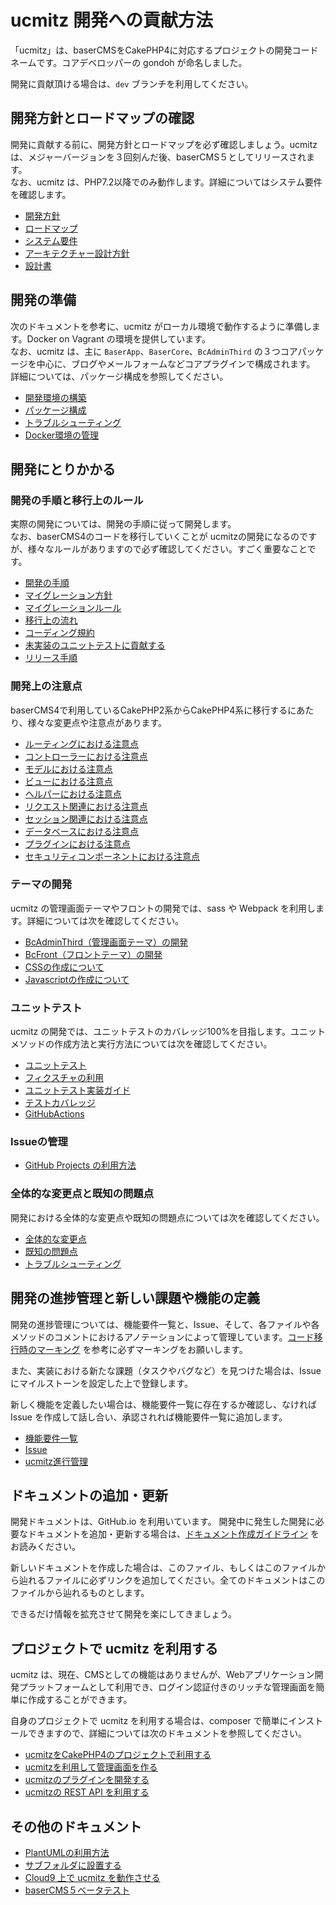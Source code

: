 # ucmitz 開発への貢献方法

「ucmitz」は、baserCMSをCakePHP4に対応するプロジェクトの開発コードネームです。コアデベロッパーの gondoh が命名しました。  

開発に貢献頂ける場合は、`dev` ブランチを利用してください。

## 開発方針とロードマップの確認

開発に貢献する前に、開発方針とロードマップを必ず確認しましょう。ucmitz は、メジャーバージョンを３回刻んだ後、baserCMS５としてリリースされます。  
なお、ucmitz は、PHP7.2以降でのみ動作します。詳細についてはシステム要件を確認します。
- [開発方針](https://docs.google.com/document/d/1QAmScc65CwMyn8QuwWKE9q_8HnSKcW9oefI9RrHoUYY/edit)
- [ロードマップ](https://docs.google.com/spreadsheets/d/1TZ71-O_9KiQM9xAB_a_jnSFVrH2dsyKowMLkyGLcI9g/edit#gid=2131306554)
- [システム要件](./basic/system)
- [アーキテクチャー設計方針](./basic/architecture_design_policy)
- [設計書](./specification/index)

## 開発の準備

次のドキュメントを参考に、ucmitz がローカル環境で動作するように準備します。Docker on Vagrant の環境を提供しています。  
なお、ucmitz は、主に `BaserApp`、`BaserCore`、`BcAdminThird` の３つコアパッケージを中心に、ブログやメールフォームなどコアプラグインで構成されます。
詳細については、パッケージ構成を参照してください。

- [開発環境の構築](./preparation/environment)
- [パッケージ構成](./basic/package)
- [トラブルシューティング](./etc/troubleshooting)
- [Docker環境の管理](./etc/docker)

## 開発にとりかかる
### 開発の手順と移行上のルール

実際の開発については、開発の手順に従って開発します。  
なお、baserCMS4のコードを移行していくことが ucmitzの開発になるのですが、様々なルールがありますので必ず確認してください。すごく重要なことです。
- [開発の手順](./regulation/procedure)
- [マイグレーション方針](./regulation/migration_policy)
- [マイグレーションルール](./regulation/migration_rule)
- [移行上の流れ](./development/migration/migration_flow)
- [コーディング規約](./regulation/coding_rule)
- [未実装のユニットテストに貢献する](./test/unimplemented_unittest)
- [リリース手順](./regulation/release)

### 開発上の注意点
baserCMS4で利用しているCakePHP2系からCakePHP4系に移行するにあたり、様々な変更点や注意点があります。

- [ルーティングにおける注意点](./development/migration/routing)
- [コントローラーにおける注意点](./development/migration/controller)
- [モデルにおける注意点](./development/migration/model)
- [ビューにおける注意点](./development/migration/view)
- [ヘルパーにおける注意点](./development/migration/helper)
- [リクエスト関連における注意点](./development/migration/request)
- [セッション関連における注意点](./development/migration/session)
- [データベースにおける注意点](./development/migration/database)
- [プラグインにおける注意点](./development/migration/database)
- [セキュリティコンポーネントにおける注意点](./development/migration/security)

### テーマの開発
ucmitz の管理画面テーマやフロントの開発では、sass や Webpack を利用します。詳細については次を確認してください。

- [BcAdminThird（管理画面テーマ）の開発](./development/frontend/bc-admin-third)
- [BcFront（フロントテーマ）の開発](./development/frontend/bc-front)
- [CSSの作成について](./development/frontend/css)
- [Javascriptの作成について](./development/frontend/javascript)

### ユニットテスト
ucmitz の開発では、ユニットテストのカバレッジ100%を目指します。ユニットメソッドの作成方法と実行方法については次を確認してください。

- [ユニットテスト](./test/unittest)
- [フィクスチャの利用](./test/fixture)
- [ユニットテスト実装ガイド](./test/unittest_guide)
- [テストカバレッジ](./test/coverage)
- [GitHubActions](./test/github_actions)

### Issueの管理
- [GitHub Projects の利用方法](./etc/github_projects)

### 全体的な変更点と既知の問題点
開発における全体的な変更点や既知の問題点については次を確認してください。

- [全体的な変更点](./development/changed)
- [既知の問題点](./development/problem)
- [トラブルシューティング](./etc/troubleshooting)

## 開発の進捗管理と新しい課題や機能の定義
開発の進捗管理については、機能要件一覧と、Issue、そして、各ファイルや各メソッドのコメントにおけるアノテーションによって管理しています。[コード移行時のマーキング](./regulation/migration_rule#コード移行時のマーキング) を参考に必ずマーキングをお願いします。  

また、実装における新たな課題（タスクやバグなど）を見つけた場合は、Issue にマイルストーンを設定した上で登録します。  

新しく機能を定義したい場合は、機能要件一覧に存在するか確認し、なければ Issue を作成して話し合い、承認されれば機能要件一覧に追加します。

- [機能要件一覧](https://docs.google.com/spreadsheets/d/1YT5PuZQdDNU0wrZdqYbh74KuLSw1SIt4_EKwPWOfDKA/edit#gid=0) 
- [Issue](https://github.com/baserproject/ucmitz/issues)
- [ucmitz進行管理](https://docs.google.com/spreadsheets/d/1EGxMk-dy8WIg2NmgOKsS_fBXqDB6oJky9M0mB7TADEk/edit#gid=938641024)

## ドキュメントの追加・更新
開発ドキュメントは、GitHub.io を利用いています。
開発中に発生した開発に必要なドキュメントを追加・更新する場合は、[ドキュメント作成ガイドライン](./gudeline) をお読みください。

新しいドキュメントを作成した場合は、このファイル、もしくはこのファイルから辿れるファイルに必ずリンクを追加してください。全てのドキュメントはこのファイルから辿れるものとします。  

できるだけ情報を拡充させて開発を楽にしてきましょう。

## プロジェクトで ucmitz を利用する
ucmitz は、現在、CMSとしての機能はありませんが、Webアプリケーション開発プラットフォームとして利用でき、ログイン認証付きのリッチな管理画面を簡単に作成することができます。

自身のプロジェクトで ucmitz を利用する場合は、composer で簡単にインストールできますので、詳細については次のドキュメントを参照してください。

- [ucmitzをCakePHP4のプロジェクトで利用する](https://github.com/baserproject/ucmitz/wiki/ucmitz%E3%82%92CakePHP4%E3%81%AE%E3%83%97%E3%83%AD%E3%82%B8%E3%82%A7%E3%82%AF%E3%83%88%E3%81%A7%E5%88%A9%E7%94%A8%E3%81%99%E3%82%8B)
- [ucmitzを利用して管理画面を作る](https://github.com/baserproject/ucmitz/wiki/ucmitz%E3%82%92%E5%88%A9%E7%94%A8%E3%81%97%E3%81%A6%E7%AE%A1%E7%90%86%E7%94%BB%E9%9D%A2%E3%82%92%E4%BD%9C%E3%82%8B)
- [ucmitzのプラグインを開発する](https://github.com/baserproject/ucmitz/wiki/ucmitz%E3%81%AE%E3%83%97%E3%83%A9%E3%82%B0%E3%82%A4%E3%83%B3%E3%82%92%E9%96%8B%E7%99%BA%E3%81%99%E3%82%8B)
- [ucmitzの REST API を利用する](https://github.com/baserproject/ucmitz/wiki/ucmitz%E3%81%AE-REST-API-%E3%82%92%E5%88%A9%E7%94%A8%E3%81%99%E3%82%8B)

## その他のドキュメント
- [PlantUMLの利用方法](./etc/plant_uml)
- [サブフォルダに設置する](./etc/subfolder)
- [Cloud9 上で ucmitz を動作させる](./etc/cloud9)
- [baserCMS５ベータテスト](./beta_test)

